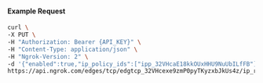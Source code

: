 <!-- Code generated for API Clients. DO NOT EDIT. -->

#### Example Request

```bash
curl \
-X PUT \
-H "Authorization: Bearer {API_KEY}" \
-H "Content-Type: application/json" \
-H "Ngrok-Version: 2" \
-d '{"enabled":true,"ip_policy_ids":["ipp_32VHcaE18kkOUxHHU9NuUbILfFB"]}' \
https://api.ngrok.com/edges/tcp/edgtcp_32VHcexe9zmP0pyTKyzxbJkUs4z/ip_restriction
```
